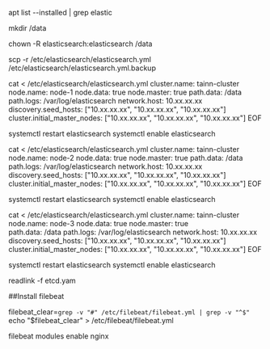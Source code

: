 apt list --installed | grep elastic

mkdir /data

chown -R elasticsearch:elasticsearch /data

scp -r /etc/elasticsearch/elasticsearch.yml /etc/elasticsearch/elasticsearch.yml.backup


cat <<EOF > /etc/elasticsearch/elasticsearch.yml
cluster.name: tainn-cluster
node.name: node-1
node.data: true
node.master: true
path.data: /data
path.logs: /var/log/elasticsearch
network.host: 10.xx.xx.xx
discovery.seed_hosts: ["10.xx.xx.xx", "10.xx.xx.xx", "10.xx.xx.xx"]
cluster.initial_master_nodes: ["10.xx.xx.xx", "10.xx.xx.xx", "10.xx.xx.xx"]
EOF

  systemctl restart elasticsearch
  systemctl enable elasticsearch

cat <<EOF > /etc/elasticsearch/elasticsearch.yml
cluster.name: tainn-cluster
node.name: node-2
node.data: true
node.master: true
path.data: /data
path.logs: /var/log/elasticsearch
network.host: 10.xx.xx.xx
discovery.seed_hosts: ["10.xx.xx.xx", "10.xx.xx.xx", "10.xx.xx.xx"]
cluster.initial_master_nodes: ["10.xx.xx.xx", "10.xx.xx.xx", "10.xx.xx.xx"]
EOF
  
  systemctl restart elasticsearch
  systemctl enable elasticsearch

cat <<EOF > /etc/elasticsearch/elasticsearch.yml
cluster.name: tainn-cluster
node.name: node-3
node.data: true
node.master: true  
path.data: /data
path.logs: /var/log/elasticsearch
network.host: 10.xx.xx.xx
discovery.seed_hosts: ["10.xx.xx.xx", "10.xx.xx.xx", "10.xx.xx.xx"]
cluster.initial_master_nodes: ["10.xx.xx.xx", "10.xx.xx.xx", "10.xx.xx.xx"]
EOF
  
  systemctl restart elasticsearch
  systemctl enable elasticsearch
  
readlink -f etcd.yam
  
##Install filebeat
  
filebeat_clear=`grep -v "#" /etc/filebeat/filebeat.yml | grep -v "^$"`
echo "$filebeat_clear" > /etc/filebeat/filebeat.yml

filebeat modules enable nginx
